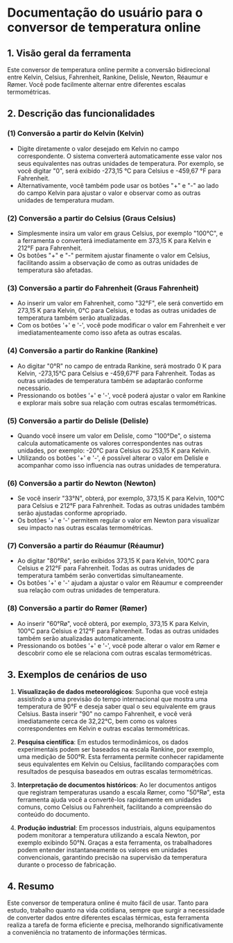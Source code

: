 # Documentação do usuário para o conversor de temperatura online

## 1. Visão geral da ferramenta

Este conversor de temperatura online permite a conversão bidirecional entre Kelvin, Celsius, Fahrenheit, Rankine, Delisle, Newton, Réaumur e Rømer. Você pode facilmente alternar entre diferentes escalas termométricas.

## 2. Descrição das funcionalidades

### (1) **Conversão a partir do Kelvin (Kelvin)**

* Digite diretamente o valor desejado em Kelvin no campo correspondente. O sistema converterá automaticamente esse valor nos seus equivalentes nas outras unidades de temperatura. Por exemplo, se você digitar "0", será exibido -273,15 °C para Celsius e -459,67 °F para Fahrenheit.
* Alternativamente, você também pode usar os botões "+" e "-" ao lado do campo Kelvin para ajustar o valor e observar como as outras unidades de temperatura mudam.

### (2) **Conversão a partir do Celsius (Graus Celsius)**

* Simplesmente insira um valor em graus Celsius, por exemplo "100°C", e a ferramenta o converterá imediatamente em 373,15 K para Kelvin e 212°F para Fahrenheit.
* Os botões "+" e "-" permitem ajustar finamente o valor em Celsius, facilitando assim a observação de como as outras unidades de temperatura são afetadas.

### (3) **Conversão a partir do Fahrenheit (Graus Fahrenheit)**

* Ao inserir um valor em Fahrenheit, como "32°F", ele será convertido em 273,15 K para Kelvin, 0°C para Celsius, e todas as outras unidades de temperatura também serão atualizadas.
* Com os botões '+' e '-', você pode modificar o valor em Fahrenheit e ver imediatamenteamente como isso afeta as outras escalas.

### (4) **Conversão a partir do Rankine (Rankine)**

* Ao digitar "0°R" no campo de entrada Rankine, será mostrado 0 K para Kelvin, -273,15°C para Celsius e -459,67°F para Fahrenheit. Todas as outras unidades de temperatura também se adaptarão conforme necessário.
* Pressionando os botões '+' e '-', você poderá ajustar o valor em Rankine e explorar mais sobre sua relação com outras escalas termométricas.

### (5) **Conversão a partir do Delisle (Delisle)**

* Quando você insere um valor em Delisle, como "100°De", o sistema calcula automaticamente os valores correspondentes nas outras unidades, por exemplo: -20°C para Celsius ou 253,15 K para Kelvin.
* Utilizando os botões '+' e '-', é possível alterar o valor em Delisle e acompanhar como isso influencia nas outras unidades de temperatura.

### (6) **Conversão a partir do Newton (Newton)**

* Se você inserir "33°N", obterá, por exemplo, 373,15 K para Kelvin, 100°C para Celsius e 212°F para Fahrenheit. Todas as outras unidades também serão ajustadas conforme apropriado.
* Os botões '+' e '-' permitem regular o valor em Newton para visualizar seu impacto nas outras escalas termométricas.

### (7) **Conversão a partir do Réaumur (Réaumur)**

* Ao digitar "80°Ré", serão exibidos 373,15 K para Kelvin, 100°C para Celsius e 212°F para Fahrenheit. Todas as outras unidades de temperatura também serão convertidas simultaneamente.
* Os botões '+' e '-' ajudam a ajustar o valor em Réaumur e compreender sua relação com outras unidades de temperatura.

### (8) **Conversão a partir do Rømer (Rømer)**

* Ao inserir "60°Rø", você obterá, por exemplo, 373,15 K para Kelvin, 100°C para Celsius e 212°F para Fahrenheit. Todas as outras unidades também serão atualizadas automaticamente.
* Pressionando os botões '+' e '-', você pode alterar o valor em Rømer e descobrir como ele se relaciona com outras escalas termométricas.

## 3. Exemplos de cenários de uso

1. **Visualização de dados meteorológicos**: Suponha que você esteja assistindo a uma previsão do tempo internacional que mostra uma temperatura de 90°F e deseja saber qual o seu equivalente em graus Celsius. Basta inserir "90" no campo Fahrenheit, e você verá imediatamente cerca de 32,22°C, bem como os valores correspondentes em Kelvin e outras escalas termométricas.

2. **Pesquisa científica**: Em estudos termodinâmicos, os dados experimentais podem ser baseados na escala Rankine, por exemplo, uma medição de 500°R. Esta ferramenta permite conhecer rapidamente seus equivalentes em Kelvin ou Celsius, facilitando comparações com resultados de pesquisa baseados em outras escalas termométricas.

3. **Interpretação de documentos históricos**: Ao ler documentos antigos que registram temperaturas usando a escala Rømer, como "50°Rø", esta ferramenta ajuda você a convertê-los rapidamente em unidades comuns, como Celsius ou Fahrenheit, facilitando a compreensão do conteúdo do documento.

4. **Produção industrial**: Em processos industriais, alguns equipamentos podem monitorar a temperatura utilizando a escala Newton, por exemplo exibindo 50°N. Graças a esta ferramenta, os trabalhadores podem entender instantaneamente os valores em unidades convencionais, garantindo precisão na supervisão da temperatura durante o processo de fabricação.

## 4. Resumo

Este conversor de temperatura online é muito fácil de usar. Tanto para estudo, trabalho quanto na vida cotidiana, sempre que surgir a necessidade de converter dados entre diferentes escalas térmicas, esta ferramenta realiza a tarefa de forma eficiente e precisa, melhorando significativamente a conveniência no tratamento de informações térmicas.